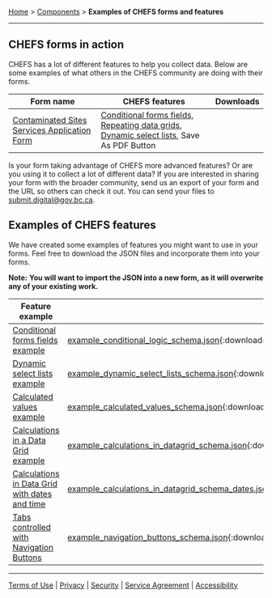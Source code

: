 [Home](index) > [Components](Components) > **Examples of CHEFS forms and features** 
***

## CHEFS forms in action

CHEFS has a lot of different features to help you collect data. Below are some examples of what others in the CHEFS community are doing with their forms.

|Form name|CHEFS features|Downloads|
|---|---|---|
|[Contaminated Sites Services Application Form](https://submit.digital.gov.bc.ca/app/form/submit?f=f003bc9e-0296-4a55-aa43-d8adaf0a022d)|[Conditional forms fields](Conditional-forms-fields), [Repeating data grids](Repeating-data-grids), [Dynamic select lists](Dynamic-Select-Lists), Save As PDF Button||

Is your form taking advantage of CHEFS more advanced features? Or are you using it to collect a lot of different data? If you are interested in sharing your form with the broader community, send us an export of your form and the URL so others can check it out. You can send your files to [submit.digital@gov.bc.ca](mailto:submit.digital@gov.bc.ca).

## Examples of CHEFS features

We have created some examples of features you might want to use in your forms. Feel free to download the JSON files and incorporate them into your forms.
 
**Note:** **You will want to import the JSON into a new form, as it will overwrite any of your existing work.**

|Feature example|Downloads|
|---|---|
|[Conditional forms fields example](https://submit.digital.gov.bc.ca/app/form/submit?f=9bc36ebf-c6c3-4f5a-9a8d-ea9e8acb0ded)|[example_conditional_logic_schema.json](examples/example_conditional_logic_schema.json){:download="example_conditional_logic_schema.json"}|
|[Dynamic select lists example](https://submit.digital.gov.bc.ca/app/form/submit?f=4ee726e0-f7a7-49a1-8454-7325d2593a7d)|[example_dynamic_select_lists_schema.json](examples/example_dynamic_select_lists_schema.json){:download="example_dynamic_select_lists_schema.json"}|
|[Calculated values example](https://submit.digital.gov.bc.ca/app/form/submit?f=858a4aba-7e7b-4019-80c1-78a414ee5129)|[example_calculated_values_schema.json](examples/example_calculated_values_schema.json){:download="example_calculated_values_schema.json"}|
|[Calculations in a Data Grid example](https://submit.digital.gov.bc.ca/app/form/submit?f=66c7918f-aa60-4095-8dfb-36b3002b4d47)|[example_calculations_in_datagrid_schema.json](examples/example_calculations_in_datagrid_schema.json){:download="example_calculations_in_datagrid_schema.json"}|
|[Calculations in Data Grid with dates and time](https://submit.digital.gov.bc.ca/app/form/submit?f=66c7918f-aa60-4095-8dfb-36b3002b4d47)|[example_calculations_in_datagrid_schema_dates.json](example_calculations_in_datagrid_schema_dates.json){:download="example_calculations_in_datagrid_schema_dates.json"}|
|[Tabs controlled with Navigation Buttons](https://submit.digital.gov.bc.ca/app/form/submit?f=3fe31d91-a802-44a4-8215-03110af26470)|[example_navigation_buttons_schema.json](examples/example_navigation_buttons_schema.json){:download="example_navigation_buttons_schema.json"}|

***
[Terms of Use](Terms-of-Use) | [Privacy](Privacy) | [Security](Security) | [Service Agreement](Service-Agreement) | [Accessibility](Accessibility)